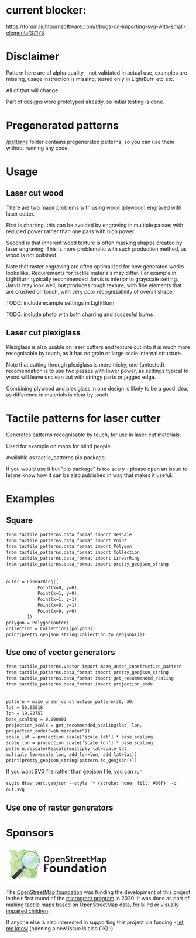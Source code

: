 # current blocker:

https://forum.lightburnsoftware.com/t/bugs-on-importing-svg-with-small-elements/37173

# Disclaimer

Pattern here are of alpha quality - not validated in actual use, examples are missing, usage instruction is missing, tested only in LightBurn etc etc.

All of that will change.

Part of designs were prototyped already, so initial testing is done.

# Pregenerated patterns

[/patterns](/patterns) folder contains pregenerated patterns, so you can use them without running any code.

# Usage

## Laser cut wood

There are two major problems with using wood (plywood) engraved with laser cutter.

First is charring, this can be avoided by engraving in multiple passes with reduced power rather than one pass with high power.

Second is that inherent wood texture is often masking shapes created by laser engraving. This is more problematic with such production method, as wood is not polished.

Note that raster engraving are often optimalized for how generated works looks like. Requirements for tactile materials may differ. For example in LightBurn typically recommended Jarvis is inferior to grayscale setting. Jarvis may look well, but produces rough texture, with fine elements that are crushed on touch, with very poor recognizability of overall shape.

TODO: include example settings in LightBurn

TODO: include photo with both charring and succesful burns

## Laser cut plexiglass

Plexiglass is also usable on laser cutters and texture cut into it is much more recognisable by touch, as it has no grain or large scale internal structure.

Note that cutting through plexiglass is more tricky, one (untested) recomendation is to use two passes with lower power, as settings typical to wood will leave unclean cut with stringy parts or jagged edge.

Combining plywood and plexiglass in one design is likely to be a good idea, as difference in materials is clear by touch.

# Tactile patterns for laser cutter

Generates patterns recognisable by touch, for use in laser-cut materials.

Used for example on maps for blind people.

Available as tactile_patterns pip package.

If you would use it but "pip package" is too scary - please open an issue to let me know how it can be also published in way that makes it useful.

# Examples

## Square

```
from tactile_patterns.data_format import Rescale
from tactile_patterns.data_format import Point
from tactile_patterns.data_format import Polygon
from tactile_patterns.data_format import Collection
from tactile_patterns.data_format import LinearRing
from tactile_patterns.data_format import pretty_geojson_string


outer = LinearRing([
            Point(x=0, y=0),
            Point(x=1, y=0),
            Point(x=1, y=1),
            Point(x=0, y=1),
            Point(x=0, y=0),
        ])
polygon = Polygon(outer)
collection = Collection([polygon])
print(pretty_geojson_string(collection.to_geojson()))
```

## Use one of vector generators

```
from tactile_patterns.vector import maze_under_construction_pattern
from tactile_patterns.data_format import pretty_geojson_string
from tactile_patterns.data_format import get_recommended_scaling
from tactile_patterns.data_format import projection_code


pattern = maze_under_construction_pattern(30, 30)
lat = 50.05518
lon = 19.92757
base_scaling = 0.000001
projection_scale = get_recommended_scaling(lat, lon, projection_code("web mercator"))
scale_lat = projection_scale['scale_lat'] * base_scaling
scale_lon = projection_scale['scale_lon'] * base_scaling
pattern.rescale(Rescale(multiply_lat=scale_lat, multiply_lon=scale_lon, add_lon=lon, add_lat=lat))
print(pretty_geojson_string(pattern.to_geojson()))
```

If you want SVG file rather than geojson file, you can run

`svgis draw test.geojson --style '* {stroke: none; fill: #00f}' -o out.svg`

## Use one of raster generators


# Sponsors

<a href="https://osmfoundation.org/"><img src="logo_osmf.png" height="100"/></a><br/>

The [OpenStreetMap foundation](https://wiki.osmfoundation.org/wiki/Main_Page) was funding the development of this project in their first round of the [microgrant program](https://wiki.osmfoundation.org/wiki/Microgrants) in 2020. It was done as part of making [tactile maps based on OpenStreetMap data, for blind or visually impaired children](https://wiki.openstreetmap.org/wiki/Microgrants/Microgrants_2020/Proposal/Tactile_maps_for_blind_or_visually_impaired_children).

If anyone else is also interested in supporting this project via funding - [let me know](mailto:osm-messages@tutanota.com) (opening a new issue is also OK) :)
